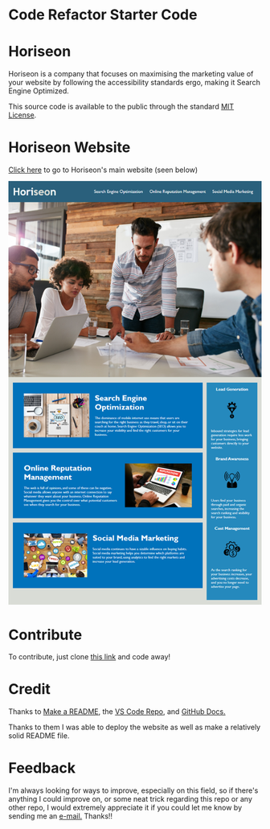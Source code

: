 # Code Refactor Starter Code

# Horiseon

Horiseon is a company that focuses on maximising the marketing value of your website by following the accessibility standards ergo, making it Search Engine Optimized.

This source code is available to the public through the standard <a href="#">MIT License</a>.

# Horiseon Website

<a href="https://evalecillos.github.io/Horiseon/">Click here</a> to go to Horiseon's main website (seen below)

<img src="Develop/assets/images/website image.png" alt="Horiseon's Main Site"/>

# Contribute

To contribute, just clone <a href="https://github.com/evalecillos/Horiseon">this link</a> and code away!

# Credit

Thanks to <a href="https://www.makeareadme.com/">Make a README</a>, the <a href="https://github.com/microsoft/vscode/blob/main/README.md">VS Code Repo</a>, and <a href="https://docs.github.com/en">GitHub Docs.</a>

Thanks to them I was able to deploy the website as well as make a relatively solid README file.

# Feedback

I'm always looking for ways to improve, especially on this field, so if there's anything I could improve on, or some neat trick regarding this repo or any other repo, I would extremely appreciate it if you could let me know by sending me an <a href="emailto:evalecillos@gmail.com">e-mail.</a> Thanks!!